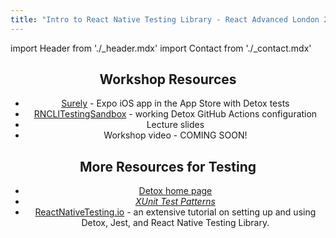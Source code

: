 ```yaml
---
title: "Intro to React Native Testing Library - React Advanced London 2022"
---
```


import Header from './_header.mdx'
import Contact from './_contact.mdx'

<Header />

## Workshop Resources

- [Surely](https://github.com/CodingItWrong/surely-expo/blob/main/REACT_ADVANCED_WORKSHOP.md) - Expo iOS app in the App Store with Detox tests
- [RNCLITestingSandbox](https://github.com/CodingItWrong/RNCLITestingSandbox) - working Detox GitHub Actions configuration
- Lecture slides
- Workshop video - COMING SOON!

## More Resources for Testing

- [Detox home page](https://wix.github.io/Detox/)
- [*XUnit Test Patterns*](http://xunitpatterns.com/)
- [ReactNativeTesting.io](/) - an extensive tutorial on setting up and using Detox, Jest, and React Native Testing Library.

<Contact />
